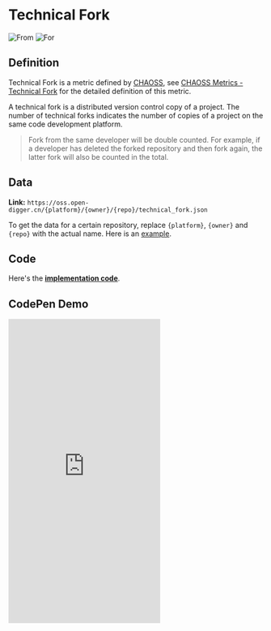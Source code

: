 # Technical Fork

![From](https://img.shields.io/badge/From-CHAOSS-blue) ![For](https://img.shields.io/badge/For-Repo-blue)

## Definition

Technical Fork is a metric defined by [CHAOSS](https://chaoss.community), see [CHAOSS Metrics - Technical Fork](https://chaoss.community/kb/metric-technical-fork/) for the detailed definition of this metric.

A technical fork is a distributed version control copy of a project. The number of technical forks indicates the number of copies of a project on the same code development platform.

> Fork from the same developer will be double counted. For example, if a developer has deleted the forked repository and then fork again, the latter fork will also be counted in the total.


## Data

**Link:** `https://oss.open-digger.cn/{platform}/{owner}/{repo}/technical_fork.json`

To get the data for a certain repository, replace `{platform}`, `{owner}` and `{repo}` with the actual name. Here is an [example](https://oss.open-digger.cn/github/X-lab2017/open-digger/technical_fork.json).

## Code

Here's the [**implementation code**](https://github.com/X-lab2017/open-digger/blob/465d2e3ddb57c0da7fab18435f711d4fa0a63f22/src/metrics/chaoss.ts#L12).



## CodePen Demo

<iframe height="600" scrolling="no" title="OpenDigger - [X-lab] Attention/Stars/Technical Fork/Bus Factor" src="https://codepen.io/frank-zsy/embed/MWBdpNg?type=technical_fork&default-tab=js%2Cresult&editable=true" frameborder="no" loading="lazy" allowtransparency="true" allowfullscreen="true">
  See the Pen <a href="https://codepen.io/frank-zsy/pen/MWBdpNg?type=technical_fork">
  OpenDigger - [X-lab] Attention/Stars/Technical Fork/Bus Factor</a> by Frank Zhao (<a href="https://codepen.io/frank-zsy">@frank-zsy</a>)
  on <a href="https://codepen.io">CodePen</a>.
</iframe>
